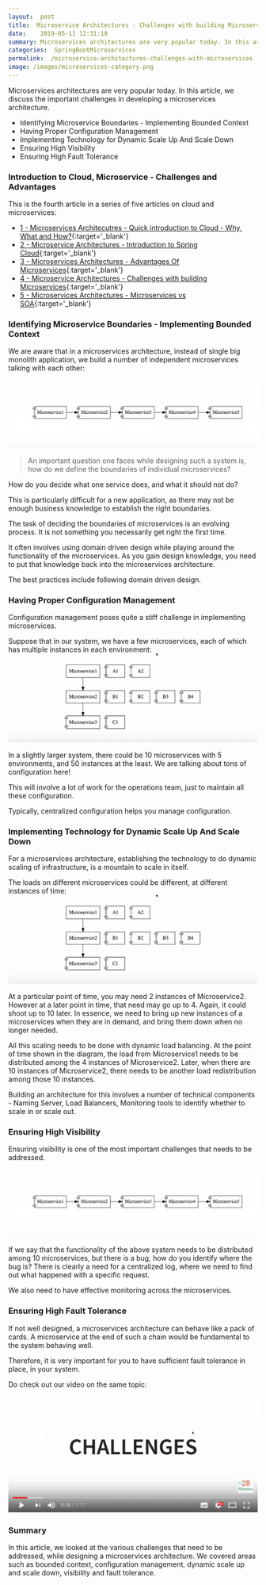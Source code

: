 ```yaml
---
layout:  post
title:  Microservice Architectures - Challenges with building Microservices
date:    2019-05-11 12:31:19
summary: Microservices architectures are very popular today. In this article, we discuss the important challenges in developing a microservices architecture.
categories:  SpringBootMicroservices
permalink:  /microservice-architectures-challenges-with-microservices
image: /images/microservices-category.png
---
```


Microservices architectures are very popular today. In this article, we discuss the important challenges in developing a microservices architecture.
- Identifying Microservice Boundaries - Implementing Bounded Context
- Having Proper Configuration Management
- Implementing Technology for Dynamic Scale Up And Scale Down
- Ensuring High Visibility
- Ensuring High Fault Tolerance



### Introduction to Cloud, Microservice - Challenges and Advantages

This is the fourth article in a series of five articles on cloud and microservices:
- [1 - Microservices Architecutres - Quick introduction to Cloud - Why, What and How?](/introduction-to-cloud){:target='_blank'}
- [2 - Microservice Architectures - Introduction to Spring Cloud](/introduction-to-spring-cloud){:target='_blank'}
- [3 - Microservices Architectures - Advantages Of Microservices](/microservice-architectures-advantages-of-microservices){:target='_blank'}
- [4 - Microservice Architectures - Challenges with building Microservices](/microservice-architectures-challenges-with-microservices){:target='_blank'}
- [5 - Microservices Architectures - Microservices vs SOA](/microservice-architectures-soa-vs-microservices){:target='_blank'}


### Identifying Microservice Boundaries - Implementing Bounded Context

We are aware that in a microservices architecture, instead of single big monolith application, we build a number of independent microservices talking with each other:

![image info](images/Capture-066-02.png)

> An important question one faces while designing such a system is, how do we define the boundaries of individual microservices? 

How do you decide what one service does, and what it should not do? 

This is particularly difficult for a new application, as there may not be enough business knowledge to establish the right boundaries. 

The task of deciding the boundaries of microservices is an evolving process. It is not something you necessarily get right the first time. 

It often involves using domain driven design while playing around the functionality of the microservices. As you gain design knowledge, you need to put that knowledge back into the microservices architecture.

The best practices include following domain driven design.

### Having Proper Configuration Management

Configuration management poses quite a stiff challenge in implementing microservices. 

Suppose that in our system, we have a few microservices, each of which has multiple instances in each environment:
![image info](images/Capture-066-03.png)

In a slightly larger system, there could be 10 microservices with 5 environments, and 50 instances at the least. We are talking about tons of configuration  here! 

This will involve a lot of work for the operations team, just to maintain all these configuration. 

Typically, centralized configuration helps you manage configuration.

### Implementing Technology for Dynamic Scale Up And Scale Down

For a microservices architecture, establishing the technology to do dynamic scaling of infrastructure, is a mountain to scale in itself. 

The loads on different microservices could be different, at different instances of time:
![image info](images/Capture-066-03.png)

At a particular point of time, you may need 2 instances of Microservice2. However at a later point in time, that need may go up to 4. Again, it could shoot up to 10 later. In essence, we need to bring up new instances of a microservices when they are in demand, and bring them down when no longer needed.

All this scaling needs to be done with dynamic load balancing. At the point of time shown in the diagram, the load from Microservice1 needs to be distributed among the 4 instances of Microservice2. Later, when there are 10 instances of Microservice2, there needs to be another load redistribution among those 10 instances. 

Building an architecture for this involves a number of technical components - Naming Server, Load Balancers, Monitoring tools to identify whether to scale in or scale out.

### Ensuring High Visibility 

Ensuring visibility is one of the most important challenges that needs to be addressed. 

![image info](images/Capture-066-02.png)

If we say that the functionality of the above system needs to be distributed among 10 microservices, but there is a bug, how do you identify where the bug is? There is clearly a need for a centralized log, where we need to find out what happened with a specific request.

We also need to have effective monitoring across the microservices.

### Ensuring High Fault Tolerance

If not well designed, a microservices architecture can behave like a pack of cards. A microservice at the end of such a chain would be fundamental to the system behaving well.

Therefore, it is very important for you to have sufficient fault tolerance in place, in your system. 

Do check out our video on the same topic:

[![image info](images/Capture-066-01.png)](https://www.youtube.com/watch?v=KGYpmVlIkIw)

### Summary

In this article, we looked at the various challenges that need to be addressed, while designing a microservices architecture. We covered areas such as bounded context, configuration management, dynamic scale up and scale down, visibility and fault tolerance.

